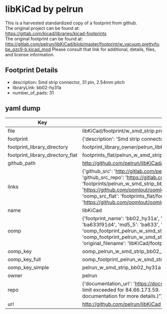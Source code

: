 # libKiCad by pelrun  
This is a harvested standardized copy of a footprint from github.  
The original project can be found at:  
https://gitlab.com/kicad/libraries/kicad-footprints  
The original footprint can be found at:
http://gitlab.com/pelrun/libKiCad/blob/master/footprint/w_vacuum.pretty/tube_gzc9-b.kicad_mod
Please consult that link for additional, details, files, and license information.  
## Footprint Details
* description: Smd strip connector, 31 pin, 2.54mm pitch  
* libraryLink: bb02-hy31a  
* number_of_pads: 31  
## yaml dump  
| Key | Value |  
| --- | --- |  
| file | libKiCad/footprint/w_smd_strip.pretty/bb02-hy31a.kicad_mod |  
| footprint | {'description': 'Smd strip connector, 31 pin, 2.54mm pitch', 'libraryLink': 'bb02-hy31a', 'number_of_pads': 31} |  
| footprint_library_directory | footprint_library_owner/pelrun_libKiCad |  
| footprint_library_directory_flat | footprints_flat/pelrun_w_smd_strip_bb02_hy31a/working |  
| github_path | http://github.com/pelrun/libKiCad/blob/master/footprint/w_smd_strip.pretty/bb02-hy31a.kicad_mod |  
| links | {'github_src': 'http://gitlab.com/pelrun/libKiCad/blob/master/footprint/w_vacuum.pretty/tube_gzc9-b.kicad_mod', 'github_src_repo': 'https://gitlab.com/kicad/libraries/kicad-footprints', 'oomp_bot': 'footprints/pelrun_w_smd_strip_bb02_hy31a/working', 'oomp_bot_github': 'https://github.com/oomlout/oomlout_oomp_footprint_bot/tree/main/footprints/pelrun_w_smd_strip_bb02_hy31a/working', 'oomp_src_flat': 'footprints_flat/footprints_flat/pelrun_w_smd_strip_bb02_hy31a/working', 'oomp_src_flat_github': 'https://github.com/oomlout/oomlout_oomp_footprint_src/tree/main/footprints_flat/pelrun_w_smd_strip_bb02_hy31a/working'} |  
| name | libKiCad |  
| oomp | {'footprint_name': 'bb02_hy31a', 'library_name': 'w_smd_strip', 'md5': 'ba633f91d4c1fc7bfb31d34abc330f2a', 'md5_10': 'ba633f91d4', 'md5_5': 'ba633', 'md5_6': 'ba633f', 'oomp_key': 'oomp_pelrun_w_smd_strip_bb02_hy31a', 'oomp_key_extra': 'oomp_footprint_pelrun_w_smd_strip_bb02_hy31a', 'oomp_key_full': 'oomp_footprint_pelrun_w_smd_strip_bb02_hy31a_ba633f', 'oomp_key_simple': 'pelrun_w_smd_strip_bb02_hy31a', 'original_filename': 'libKiCad/footprint/w_smd_strip.pretty/bb02-hy31a.kicad_mod', 'owner_name': 'pelrun'} |  
| oomp_key | oomp_pelrun_w_smd_strip_bb02_hy31a |  
| oomp_key_full | oomp_footprint_pelrun_w_smd_strip_bb02_hy31a |  
| oomp_key_simple | pelrun_w_smd_strip_bb02_hy31a |  
| owner | pelrun |  
| repo | {'documentation_url': 'https://docs.github.com/rest/overview/resources-in-the-rest-api#rate-limiting', 'message': "API rate limit exceeded for 84.66.173.59. (But here's the good news: Authenticated requests get a higher rate limit. Check out the documentation for more details.)"} |  
| url | http://github.com/pelrun/libKiCad |  

